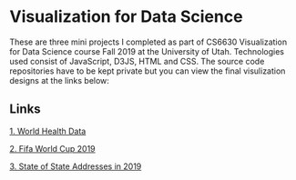 # Visualization for Data Science

These are three mini projects I completed as part of CS6630 Visualization for Data Science course Fall 2019 at the University of Utah. Technologies used consist of JavaScript, D3JS, HTML and CSS. The source code repositories have to be kept private but you can view the final visulization designs at the links below:
 
## Links

[1. World Health Data](https://rohit200792.github.io/gap-minder-visualization/)

[2. Fifa World Cup 2019](https://rohit200792.github.io/fifa-wc-2018/)

[3. State of State Addresses in 2019](https://rohit200792.github.io/vis-state-of-states/)
